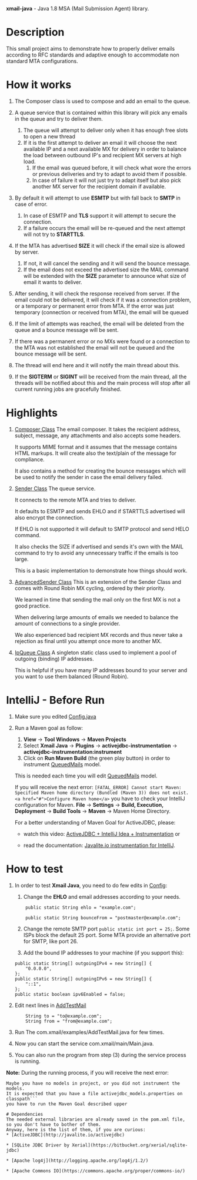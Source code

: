 **xmail-java** - Java 1.8 MSA (Mail Submission Agent) library.

# Description
This small project aims to demonstrate how to properly deliver emails according to RFC standards and adaptive enough 
to accommodate non standard MTA configurations.

# How it works
1. The Composer class is used to compose and add an email to the queue.

2. A queue service that is contained within this library will pick any emails in the queue and try to deliver them.
    1. The queue will attempt to deliver only when it has enough free slots to open a new thread
    2. If it is the first attempt to deliver an email it will choose the next available IP and a next available MX for
    delivery in order to balance the load between outbound IP's and recipient MX servers at high load.
        1. If the email was queued before, it will check what wore the errors or previous deliveries and try to adapt 
        to avoid them if possible.
        2. In case of failure it will not just try to adapt itself but also pick another MX server for the recipient 
        domain if available.

3. By default it will attempt to use **ESMTP** but with fall back to **SMTP** in case of error.
    1. In case of ESMTP and **TLS** support it will attempt to secure the connection.
    2. If a failure occurs the email will be re-queued and the next attempt will not try to **STARTTLS**.

4. If the MTA has advertised **SIZE** it will check if the email size is allowed by server.
    1. If not, it will cancel the sending and it will send the bounce message.
    2. If the email does not exceed the advertised size the MAIL command will be extended with the **SIZE** parameter 
    to announce what size of email it wants to deliver.

5. After sending, it will check the response received from server. If the email could not be delivered, it will check 
if it was a connection problem, or a temporary or permanent error from MTA. If the error was just temporary 
(connection or received from MTA), the email will be queued

6. If the limit of attempts was reached, the email will be deleted from the queue and a bounce message will be sent.

7. If there was a permanent error or no MXs were found or a connection to the MTA was not established the email will 
not be queued and the bounce message will be sent.

8. The thread will end here and it will notify the main thread about this.

9. If the **SIGTERM** or **SIGINT** will be received from the main thread, all the threads will be notified about 
this and the main process will stop after all current running jobs are gracefully finished.

# Highlights

1. [Composer Class](https://github.com/tntu/xmail-java/blob/master/src/com/xmail/main/SMTP/Composer.java)
    The email composer. It takes the recipient address, subject, message, any attachments and also accepts some headers.
    
    It supports MIME format and it assumes that the message contains HTML markups. It will create also the text/plain 
    of the message for compliance.
    
    It also contains a method for creating the bounce messages which will be used to notify the sender 
    in case the email delivery failed.

2. [Sender Class](https://github.com/tntu/xmail-java/blob/master/src/com/xmail/main/SMTP/Sender.java)
    The queue service.
    
    It connects to the remote MTA and tries to deliver.
    
    It defaults to ESMTP and sends EHLO and if STARTTLS advertised will also encrypt the connection.
    
    If EHLO is not supported it will default to SMTP protocol and send HELO command.
    
    It also checks the SIZE if advertised and sends it's own with the MAIL command to try to avoid any unnecessary 
    traffic if the emails is too large.
    
    This is a basic implementation to demonstrate how things should work.

3. [AdvancedSender Class](https://github.com/tntu/xmail-java/blob/master/src/com/xmail/main/SMTP/AdvancedSender.java)
    This is  an extension of the Sender Class and comes with Round Robin MX cycling, ordered by their priority.
    
    We learned in time that sending the mail only on the first MX is not a good practice.
    
    When delivering large amounts of emails we needed to balance the amount of connections to a single provider.
    
    We also experienced bad recipient MX records and thus never take a rejection as final until you attempt once 
    more to another MX.

4. [IpQueue Class](https://github.com/tntu/xmail-java/blob/master/src/com/xmail/main/XmailService/IpQueue.java)
    A singleton static class used to implement a pool of outgoing (binding) IP addresses.
    
    This is helpful if you have many IP addresses bound to your server and you want to use them balanced (Round Robin).
  
# IntelliJ - Before Run
1. Make sure you edited [Config.java](https://github.com/tntu/xmail-java/blob/master/src/com/xmail/Config.java)
2. Run a Maven goal as follow: 
    1. **View** -> **Tool Windows** -> **Maven Projects**
    2. Select **Xmail Java** -> **Plugins** -> **activejdbc-instrumentation** -> **activejdbc-instrumentation:instrument**
    3. Click on **Run Maven Build** (the green play button) in order to instrument [QueuedMails](https://github.com/tntu/xmail-java/blob/master/src/com/xmail/main/XmailService/Models/QueuedMails.java) model.
    
    This is needed each time you will edit [QueuedMails](https://github.com/tntu/xmail-java/blob/master/src/com/xmail/main/Models/QueuedMails.java) model.
    
    If you will receive the next error: 
    ```[FATAL_ERROR] Cannot start Maven: Specified Maven home directory (Bundled (Maven 3)) does not exist. <a href="#">Configure Maven home</a>```
    you have to check your IntelliJ configuration for Maven. **File** -> **Settings** -> **Build, Execution, Deployment** ->
    **Build Tools** -> **Maven** -> Maven Home Directory.
    
    For a better understanding of Maven Goal for ActiveJDBC, please:
    * watch this video: [ActiveJDBC + IntelliJ Idea + Instrumentation](https://www.youtube.com/watch?v=OHXJXzZNKCU) or     
    
    * read the documentation: [Javalite.io instrumentation for IntelliJ](http://javalite.io/instrumentation#video-intellij-idea-instrumentation).

# How to test
1. In order to test **Xmail Java**, you need to do few edits in [Config](https://github.com/tntu/xmail-java/blob/master/src/com/xmail/Config.java):
    1. Change the **EHLO** and email addresses according to your needs.
    ```
        public static String ehlo = "example.com";
    
        public static String bounceFrom = "postmaster@example.com";
    ```
    
    2. Change the remote SMTP port ```public static int port = 25;```. Some ISPs block the default 25 port. 
    Some MTA provide an alternative port for SMTP, like port 26.
    
    3. Add the bound IP addresses to your machine (if you support this):
    ```
    public static String[] outgoingIPv4 = new String[] {
        "0.0.0.0",
    };
    public static String[] outgoingIPv6 = new String[] {
        "::1",
    };
    public static boolean ipv6Enabled = false;
    ```

2. Edit next lines in [AddTestMail](https://github.com/tntu/xmail-java/blob/master/src/com/xmail/examples/AddTestMail.java)
    ```
        String to = "to@example.com";
        String from = "from@example.com";
    ```
3. Run The com.xmail/examples/AddTestMail.java for few times.
4. Now you can start the service com.xmail/main/Main.java. 
5. You can also run the program from step (3) during the service process is running.

**Note:**
During the running process, if you will receive the next error:
```class org.javalite.activejdbc.InitException: you are trying to work with models, but no models are found. 
Maybe you have no models in project, or you did not instrument the models. 
It is expected that you have a file activejdbc_models.properties on classpath```
you have to run the Maven Goal described upper

# Dependencies
The needed external libraries are already saved in the pom.xml file, so you don't have to bother of them. 
Anyway, here is the list of them, if you are curious:
* [ActiveJDBC](http://javalite.io/activejdbc)

* [SQLite JDBC Driver by Xerial](https://bitbucket.org/xerial/sqlite-jdbc)

* [Apache log4j](http://logging.apache.org/log4j/1.2/)

* [Apache Commons IO](https://commons.apache.org/proper/commons-io/)